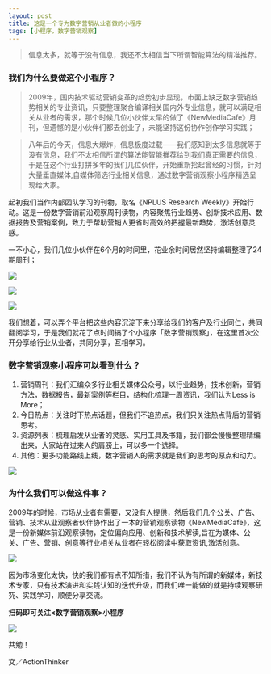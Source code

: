 ```yaml
---
layout: post
title: 这是一个专为数字营销从业者做的小程序
tags: [小程序，数字营销观察]
---
```


> 信息太多，就等于没有信息，我还不太相信当下所谓智能算法的精准推荐。

### 我们为什么要做这个小程序？

>2009年，国内技术驱动营销变革的趋势初步显现，市面上缺乏数字营销趋势相关的专业资讯，只要整理聚合编译相关国内外专业信息，就可以满足相关从业者的需求，那个时候几位小伙伴太早的做了《NewMediaCafe》月刊，但遗憾的是小伙伴们都去创业了，未能坚持这份协作创作学习实践；

>八年后的今天，信息大爆炸，信息极度过载——我们感知到太多信息就等于没有信息，我们不太相信所谓的算法能智能推荐给到我们真正需要的信息，于是在这个行业打拼多年的我们几位伙伴，开始重新拾起曾经的习惯，针对大量垂直媒体,自媒体筛选行业相关信息，通过数字营销观察小程序精选呈现给大家。

起初我们当作内部团队学习的刊物，取名《NPLUS Research Weekly》开始行动。这是一份数字营销前沿观察周刊读物，内容聚焦行业趋势、创新技术应用、数据报告及营销案例，致力于帮助营销人更省时高效的把握最新趋势，激活创意灵感。

一不小心，我们几位小伙伴在6个月的时间里，花业余时间居然坚持编辑整理了24期周刊；

![](https://ws4.sinaimg.cn/large/006tKfTcgy1flpokusgiij31kw28f4qq.jpg)

![](https://ws4.sinaimg.cn/large/006tKfTcgy1flpokbij8cj31kw28f7wi.jpg)

![](https://ws4.sinaimg.cn/large/006tKfTcgy1flpok85ji6j31kw28f1ky.jpg)

我们想着，可以弄个平台把这些内容沉淀下来分享给我们的客户及行业同仁，共同翻阅学习，于是我们就花了点时间搞了个小程序「数字营销观察」，在这里首次公开分享给行业从业者，共同分享，互相学习。




### 数字营销观察小程序可以看到什么？

1. 营销周刊：我们汇编众多行业相关媒体公众号，以行业趋势，技术创新，营销方法，数据报告，最新案例等栏目，结构化梳理一周资讯，我们认为Less is More；
2. 今日热点：关注时下热点话题，但我们不追热点，我们只关注热点背后的营销思考。
3. 资源列表：梳理启发从业者的灵感、实用工具及书籍，我们都会慢慢整理精编出来，大家站在过来人的肩膀上，可以多一个选择。
4. 其他：更多功能路线上线，数字营销人的需求就是我们的思考的原点和动力。

![](https://ws3.sinaimg.cn/large/006tKfTcgy1flpomz5h7jj30p00dwjup.jpg)



### 为什么我们可以做这件事？

2009年的时候，市场从业者有需要，又没有人提供，然后我们几个公关、广告、营销、技术从业观察者伙伴协作出了一本的营销观察读物《NewMediaCafe》，这是一份新媒体前沿观察读物，定位偏向应用、创新和技术解读,旨在为媒体、公关、广告、营销、创意等行业相关从业者在轻松阅读中获取资讯,激活创意。

![](https://ws1.sinaimg.cn/large/006tKfTcgy1flpon1zpufj30sy0uvwik.jpg)

因为市场变化太快，快的我们都有点不知所措，我们不认为有所谓的新媒体，新技术专家，只有技术演进和实践认知的迭代升级，而我们唯一能做的就是持续观察研究、实践学习，顺便分享交流。

**扫码即可关注<数字营销观察>小程序**

![](https://ws3.sinaimg.cn/large/006tKfTcgy1flpoobn4tyj30b40b4jtm.jpg)

共勉！



文／ActionThinker

